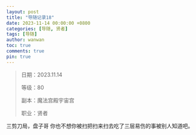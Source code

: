 ```yaml
---
layout: post
title: "导随记录18"
date: 2023-11-14 00:00:00 +0800
categories: [导随, 贤者]
tags: [导随]
author: wanwan
toc: true
comments: true
pin: true
---
```

> 日期：2023.11.14
>
> 等级：80
>
> 副本：魔法宫殿宇宙宫
>
> 职业：贤者

三剪刀局，盘子哥 你也不想你被扫把扫来扫去吃了三层易伤的事被别人知道吧。